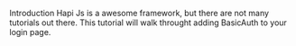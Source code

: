 Introduction
Hapi Js is a awesome framework, but there are not many tutorials out there.
This tutorial will walk throught adding BasicAuth to your login page.


